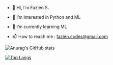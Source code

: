 - 👋 Hi, I’m Fazlen S.
- 👀 I’m interested in Python and ML
- 🌱 I’m currently learning ML

- 📫 How to reach me : fazlen.codes@gmail.com

<!---
fazlencodes/fazlencodes is a ✨ special ✨ repository because its `README.md` (this file) appears on your GitHub profile.
You can click the Preview link to take a look at your changes.
--->


![Anurag's GitHub stats](https://github-readme-stats.vercel.app/api?username=fazlencodes&show_icons=true&theme=algolia)

[![Top Langs](https://github-readme-stats.vercel.app/api/top-langs/?username=anuraghazra)](https://github.com/anuraghazra/github-readme-stats)

